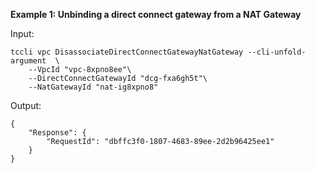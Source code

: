 **Example 1: Unbinding a direct connect gateway from a NAT Gateway**



Input: 

```
tccli vpc DisassociateDirectConnectGatewayNatGateway --cli-unfold-argument  \
    --VpcId "vpc-8xpno8ee"\
    --DirectConnectGatewayId "dcg-fxa6gh5t"\
    --NatGatewayId "nat-ig8xpno8"
```

Output: 
```
{
    "Response": {
        "RequestId": "dbffc3f0-1807-4683-89ee-2d2b96425ee1"
    }
}
```

